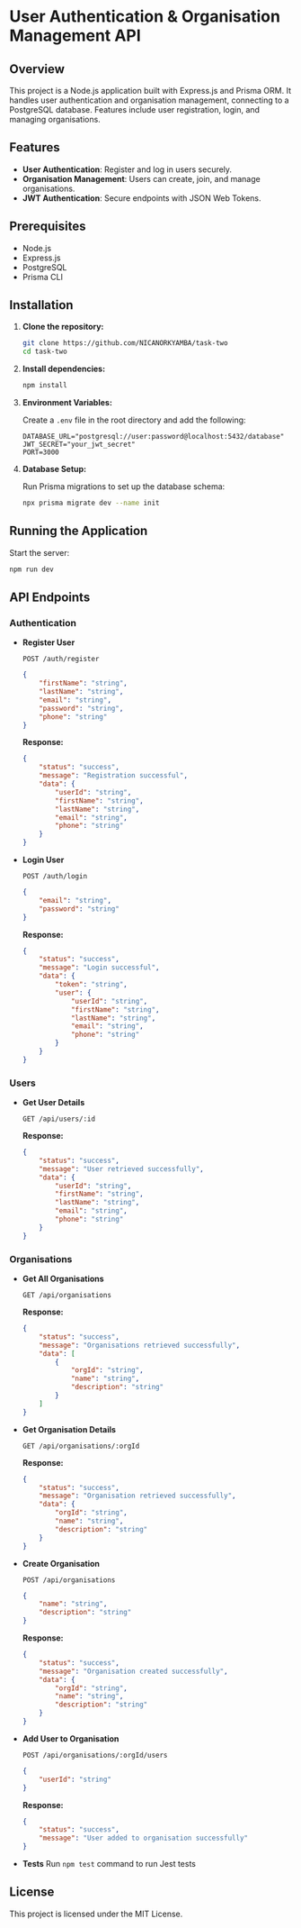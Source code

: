 # User Authentication & Organisation Management API

## Overview

This project is a Node.js application built with Express.js and Prisma ORM. It handles user authentication and organisation management, connecting to a PostgreSQL database. Features include user registration, login, and managing organisations.

## Features

- **User Authentication**: Register and log in users securely.
- **Organisation Management**: Users can create, join, and manage organisations.
- **JWT Authentication**: Secure endpoints with JSON Web Tokens.

## Prerequisites

- Node.js
- Express.js
- PostgreSQL
- Prisma CLI

## Installation

1. **Clone the repository:**

    ```bash
    git clone https://github.com/NICANORKYAMBA/task-two
    cd task-two
    ```

2. **Install dependencies:**

    ```bash
    npm install
    ```

3. **Environment Variables:**

    Create a `.env` file in the root directory and add the following:

    ```env
    DATABASE_URL="postgresql://user:password@localhost:5432/database"
    JWT_SECRET="your_jwt_secret"
    PORT=3000
    ```

4. **Database Setup:**

    Run Prisma migrations to set up the database schema:

    ```bash
    npx prisma migrate dev --name init
    ```

## Running the Application

Start the server:

```bash
npm run dev
```

## API Endpoints

### Authentication

- **Register User**

    `POST /auth/register`

    ```json
    {
        "firstName": "string",
        "lastName": "string",
        "email": "string",
        "password": "string",
        "phone": "string"
    }
    ```

    **Response:**

    ```json
    {
        "status": "success",
        "message": "Registration successful",
        "data": {
            "userId": "string",
            "firstName": "string",
            "lastName": "string",
            "email": "string",
            "phone": "string"
        }
    }
    ```

- **Login User**

    `POST /auth/login`

    ```json
    {
        "email": "string",
        "password": "string"
    }
    ```

    **Response:**

    ```json
    {
        "status": "success",
        "message": "Login successful",
        "data": {
            "token": "string",
            "user": {
                "userId": "string",
                "firstName": "string",
                "lastName": "string",
                "email": "string",
                "phone": "string"
            }
        }
    }
    ```

### Users

- **Get User Details**

    `GET /api/users/:id`

    **Response:**

    ```json
    {
        "status": "success",
        "message": "User retrieved successfully",
        "data": {
            "userId": "string",
            "firstName": "string",
            "lastName": "string",
            "email": "string",
            "phone": "string"
        }
    }
    ```

### Organisations

- **Get All Organisations**

    `GET /api/organisations`

    **Response:**

    ```json
    {
        "status": "success",
        "message": "Organisations retrieved successfully",
        "data": [
            {
                "orgId": "string",
                "name": "string",
                "description": "string"
            }
        ]
    }
    ```

- **Get Organisation Details**

    `GET /api/organisations/:orgId`

    **Response:**

    ```json
    {
        "status": "success",
        "message": "Organisation retrieved successfully",
        "data": {
            "orgId": "string",
            "name": "string",
            "description": "string"
        }
    }
    ```

- **Create Organisation**

    `POST /api/organisations`

    ```json
    {
        "name": "string",
        "description": "string"
    }
    ```

    **Response:**

    ```json
    {
        "status": "success",
        "message": "Organisation created successfully",
        "data": {
            "orgId": "string",
            "name": "string",
            "description": "string"
        }
    }
    ```

- **Add User to Organisation**

    `POST /api/organisations/:orgId/users`

    ```json
    {
        "userId": "string"
    }
    ```

    **Response:**

    ```json
    {
        "status": "success",
        "message": "User added to organisation successfully"
    }
    ```
- **Tests**
Run `npm test` command to run Jest tests

## License

This project is licensed under the MIT License.